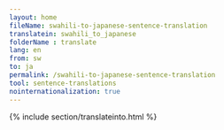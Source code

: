 ```yaml
---
layout: home
fileName: swahili-to-japanese-sentence-translation
translatein: swahili_to_japanese
folderName : translate
lang: en
from: sw
to: ja
permalink: /swahili-to-japanese-sentence-translation
tool: sentence-translations
nointernationalization: true
---
```

{% include section/translateinto.html %}
